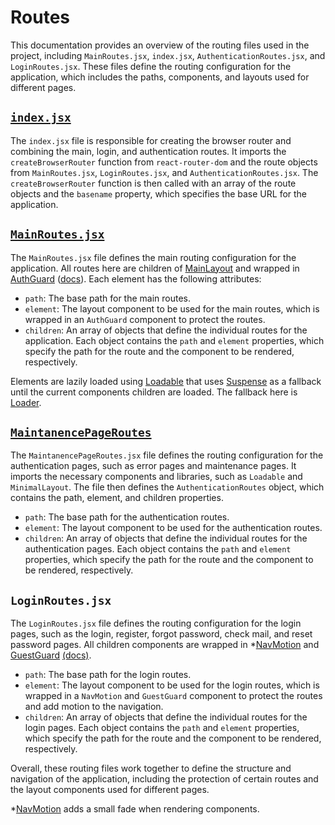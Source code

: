 # Routes

This documentation provides an overview of the routing files used in the project, including `MainRoutes.jsx`, `index.jsx`, `AuthenticationRoutes.jsx`, and `LoginRoutes.jsx`. These files define the routing configuration for the application, which includes the paths, components, and layouts used for different pages.

## [`index.jsx`](/src/routes/index.jsx)

The `index.jsx` file is responsible for creating the browser router and combining the main, login, and authentication routes. It imports the `createBrowserRouter` function from `react-router-dom` and the route objects from `MainRoutes.jsx`, `LoginRoutes.jsx`, and `AuthenticationRoutes.jsx`. The `createBrowserRouter` function is then called with an array of the route objects and the `basename` property, which specifies the base URL for the application. 

## [`MainRoutes.jsx`](/src/routes/MainRoutes.jsx)

The `MainRoutes.jsx` file defines the main routing configuration for the application. All routes here are children of [MainLayout](/src/layout/MainLayout/) and wrapped in [AuthGuard](/src/utils/route-guard/AuthGuard.jsx) ([docs](/docs/Guards.md)). Each element has the following attributes:

- `path`: The base path for the main routes.
- `element`: The layout component to be used for the main routes, which is wrapped in an `AuthGuard` component to protect the routes.
- `children`: An array of objects that define the individual routes for the application. Each object contains the `path` and `element` properties, which specify the path for the route and the component to be rendered, respectively.

Elements are lazily loaded using [Loadable](/src/ui-component/Loadable.jsx) that uses [Suspense](https://react.dev/reference/react/Suspense) as a fallback until the current components children are loaded. The fallback here is [Loader](/src/ui-component/Loader.jsx).

## [`MaintanencePageRoutes`](/src/routes/MaintanencePageRoutes.jsx)

The `MaintanencePageRoutes.jsx` file defines the routing configuration for the authentication pages, such as error pages and maintenance pages. It imports the necessary components and libraries, such as `Loadable` and `MinimalLayout`. The file then defines the `AuthenticationRoutes` object, which contains the path, element, and children properties.

- `path`: The base path for the authentication routes.
- `element`: The layout component to be used for the authentication routes.
- `children`: An array of objects that define the individual routes for the authentication pages. Each object contains the `path` and `element` properties, which specify the path for the route and the component to be rendered, respectively.

## `LoginRoutes.jsx`

The `LoginRoutes.jsx` file defines the routing configuration for the login pages, such as the login, register, forgot password, check mail, and reset password pages. All children components are wrapped in *[NavMotion](/src/layout/NavMotion.jsx) and [GuestGuard](/src/utils/route-guard/GuestGuard.jsx) [(docs)](/docs/Guards.md).

- `path`: The base path for the login routes.
- `element`: The layout component to be used for the login routes, which is wrapped in a `NavMotion` and `GuestGuard` component to protect the routes and add motion to the navigation.
- `children`: An array of objects that define the individual routes for the login pages. Each object contains the `path` and `element` properties, which specify the path for the route and the component to be rendered, respectively.

Overall, these routing files work together to define the structure and navigation of the application, including the protection of certain routes and the layout components used for different pages.



*[NavMotion](/src/layout/NavMotion.jsx) adds a small fade when rendering components. 